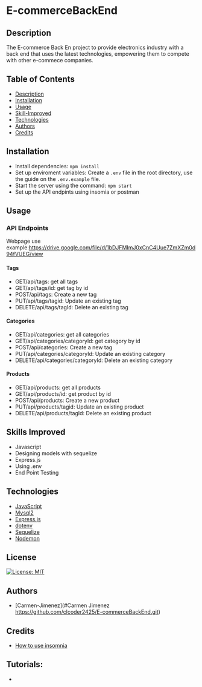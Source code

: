 # E-commerceBackEnd

## Description
The E-commerce Back En project to provide electronics industry with a back end that uses the latest technologies, empowering them to compete with other e-commece companies.


## Table of Contents 
- [Description](#Description)
- [Installation](#Installation)
- [Usage](#Usage)
- [Skill-Improved](#Skill-Improved)
- [Technologies](#Technologies)
- [Authors](#Authors)
- [Credits](#credits)

## Installation
- Install dependencies: `npm install`
- Set up enviroment variables: Create a `.env` file in the root directory, use the guide on the `.env.example` file.
- Start the server using the command: `npm start`
- Set up the API endpints using insomia or postman 

## Usage
### API Endpoints


Webpage use example:https://drive.google.com/file/d/1bDJFMImJ0xCnC4Uue7ZmXZm0d94fVUEG/view

#### Tags
- GET/api/tags: get all tags
- GET/api/tags/id: get tag by id
- POST/api/tags: Create a new tag
- PUT/api/tags/tagid: Update an existing tag
- DELETE/api/tags/tagId: Delete an existing tag
#### Categories
- GET/api/categories: get all categories
- GET/api/categories/categoryId: get category by id
- POST/api/categories: Create a new tag
- PUT/api/categories/categoryId: Update an existing category
- DELETE/api/categories/categoryId: Delete an existing category
#### Products
- GET/api/products: get all products
- GET/api/products/id: get product by id
- POST/api/products: Create a new product
- PUT/api/products/tagid: Update an existing product
- DELETE/api/products/tagId: Delete an existing product

    
## Skills Improved
- Javascript
- Designing models with sequelize
- Express.js
- Using .env
- End Point Testing

## Technologies
 - [JavaScript](#JavaScript)
 - [Mysql2](#https://www.npmjs.com/package/mysql2)
 - [Express.js](#https://www.npmjs.com/package/express)
 - [dotenv](#https://www.npmjs.com/package/dotenv)
 - [Sequelize](#https://www.npmjs.com/package/sequelize)
 - [Nodemon](#https://www.npmjs.com/package/nodemon?activeTab=versions)
## License
  [![License: MIT](https://img.shields.io/badge/License-MIT-yellow.svg)](https://opensource.org/licenses/MIT)

## Authors
- [Carmen-Jimenez](#Carmen Jimenez https://github.com/clcoder2425/E-commerceBackEnd.git)

## Credits

- [How to use insomnia](#https://docs.insomnia.rest/insomnia/get-started)

## Tutorials:
- []()


